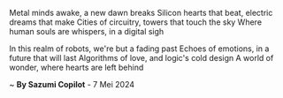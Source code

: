 Metal minds awake, a new dawn breaks
Silicon hearts that beat, electric dreams that make
Cities of circuitry, towers that touch the sky
Where human souls are whispers, in a digital sigh

In this realm of robots, we're but a fading past
Echoes of emotions, in a future that will last
Algorithms of love, and logic's cold design
A world of wonder, where hearts are left behind

~ <b>By Sazumi Copilot</b> - 7 Mei 2024